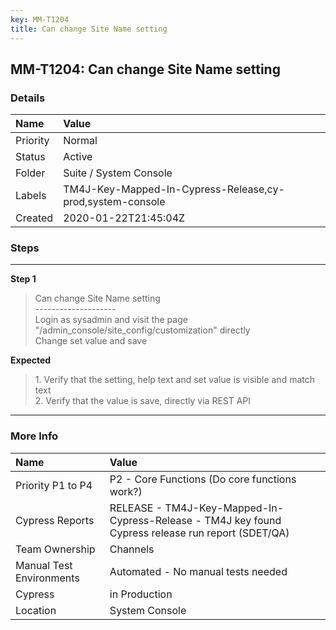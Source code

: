 ```yaml
---
key: MM-T1204
title: Can change Site Name setting
---
```


## MM-T1204: Can change Site Name setting

### Details

| Name     | Value                                                     |
| :------- | :-------------------------------------------------------- |
| Priority | Normal                                                    |
| Status   | Active                                                    |
| Folder   | Suite / System Console                                    |
| Labels   | TM4J-Key-Mapped-In-Cypress-Release,cy-prod,system-console |
| Created  | 2020-01-22T21:45:04Z                                      |

### Steps

<hr/>

**Step 1**

> <article>Can change Site Name setting<br />--------------------<br />Login as sysadmin and visit the page &quot;/admin_console/site_config/customization&quot; directly<br />Change set value and save</article>

**Expected**

> <article>1. Verify that the setting, help text and set value is visible and match text<br />2. Verify that the value is save, directly via REST API</article>

<hr/>

### More Info

| Name                     | Value                                                                                              |
| :----------------------- | :------------------------------------------------------------------------------------------------- |
| Priority P1 to P4        | P2 - Core Functions (Do core functions work?)                                                      |
| Cypress Reports          | RELEASE - TM4J-Key-Mapped-In-Cypress-Release - TM4J key found Cypress release run report (SDET/QA) |
| Team Ownership           | Channels                                                                                           |
| Manual Test Environments | Automated - No manual tests needed                                                                 |
| Cypress                  | in Production                                                                                      |
| Location                 | System Console                                                                                     |
